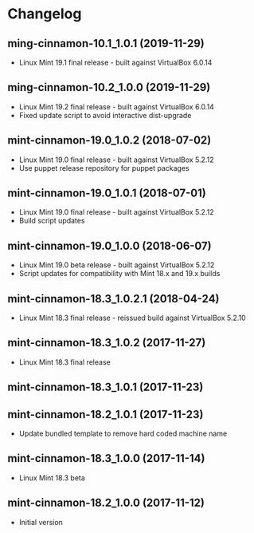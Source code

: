 # Changelog

## ming-cinnamon-10.1_1.0.1 (2019-11-29)

* Linux Mint 19.1 final release - built against VirtualBox 6.0.14

## ming-cinnamon-10.2_1.0.0 (2019-11-29)

* Linux Mint 19.2 final release - built against VirtualBox 6.0.14
* Fixed update script to avoid interactive dist-upgrade

## mint-cinnamon-19.0_1.0.2 (2018-07-02)

* Linux Mint 19.0 final release - built against VirtualBox 5.2.12
* Use puppet release repository for puppet packages

## mint-cinnamon-19.0_1.0.1 (2018-07-01)

* Linux Mint 19.0 final release - built against VirtualBox 5.2.12
* Build script updates

## mint-cinnamon-19.0_1.0.0 (2018-06-07)

* Linux Mint 19.0 beta release - built against VirtualBox 5.2.12
* Script updates for compatibility with Mint 18.x and 19.x builds

## mint-cinnamon-18.3_1.0.2.1 (2018-04-24)

* Linux Mint 18.3 final release - reissued build against VirtualBox 5.2.10

## mint-cinnamon-18.3_1.0.2 (2017-11-27)

* Linux Mint 18.3 final release

## mint-cinnamon-18.3_1.0.1 (2017-11-23)
## mint-cinnamon-18.2_1.0.1 (2017-11-23)

* Update bundled template to remove hard coded machine name

## mint-cinnamon-18.3_1.0.0 (2017-11-14)

* Linux Mint 18.3 beta

## mint-cinnamon-18.2_1.0.0 (2017-11-12)

* Initial version
